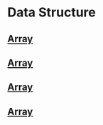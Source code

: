 # Data Structure

## <a href="https://github.com/rakibul0026/Data-Structure/tree/main/Array">Array</a>
  ## <a href="https://github.com/rakibul0026/Data-Structure/tree/main/Array/Search%20in%20array">Array</a>
  ## <a href="">Array</a>
  ## <a href="">Array</a>


